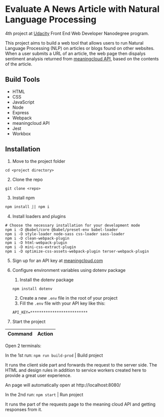 # Evaluate A News Article with Natural Language Processing

4th project at [Udacity](https://www.udacity.com/course/front-end-web-developer-nanodegree) Front End Web Developer Nanodegree program.

This project aims to build a web tool that allows users to run Natural Language Processing (NLP) on articles or blogs found on other websites. When a user submits a URL of an article, the web page then dispalys sentiment analysis returned from [meaningcloud API](https://www.meaningcloud.com/products/sentiment-analysis), based on the contents of the article.

## Build Tools

- HTML
- CSS
- JavaScript
- Node
- Express
- Webpack
- meaningcloud API
- Jest
- Workbox

## Installation

1. Move to the project folder

```
cd <project directory>
```

2. Clone the repo

```
git clone <repo>
```

3. Install npm

```
npm install ֻ|| npm i
```

4. Install loaders and plugins

```
# Choose the necessary installation for your development mode
npm i -D @babel/core @babel/preset-env babel-loader
npm i -D style-loader node-sass css-loader sass-loader
npm i -D clean-webpack-plugin
npm i -D html-webpack-plugin
npm i -D mini-css-extract-plugin
npm i -D optimize-css-assets-webpack-plugin terser-webpack-plugin
```

5. Sign up for an API key at [meaningcloud.com](https://www.meaningcloud.com/developer/create-account)

6. Configure environment variables using dotenv package
   1. Install the dotenv package
   ```
   npm install dotenv
   ```
   2. Create a new `.env` file in the root of your project
   3. Fill the `.env` file with your API key like this:
   ```
   API_KEY=**************************
   ```
7. Start the project

| Command | Action |
| :-----: | :----: |

Open 2 terminals:

In the 1st run:
`npm run build-prod` | Build project

It runs the client side part and forwards the request to the server side.
The HTML and design rules in addition to service workers created here to provide a great user experience.

An page will automatically open at http://localhost:8080/

In the 2nd run:
`npm start` | Run project

It runs the part of the requests page to the meaning cloud API and getting responses from it.
